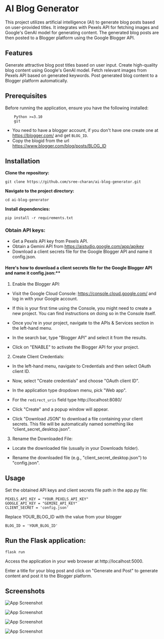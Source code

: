 
# **AI Blog Generator**

This project utilizes artificial intelligence (AI) to generate blog posts based on user-provided titles. It integrates with Pexels API for fetching images and Google's GenAI model for generating content. The generated blog posts are then posted to a Blogger platform using the Google Blogger API.

## Features
Generate attractive blog post titles based on user input.
Create high-quality blog content using Google's GenAI model.
Fetch relevant images from Pexels API based on generated keywords.
Post generated blog content to a Blogger platform automatically.
## Prerequisites
Before running the application, ensure you have the following installed:

        Python >=3.10
        git
- You need to have a blogger account, if you don't have one create one at https://blogger.com/ and get `BLOG_ID`.
- Copy the blogid from the url https://www.blogger.com/blog/posts/BLOG_ID

## Installation
**Clone the repository:**

    git clone https://github.com/sree-charan/ai-blog-generator.git

**Navigate to the project directory:**

    cd ai-blog-generator

**Install dependencies:**

    pip install -r requirements.txt

### Obtain API keys:

- Get a Pexels API key from Pexels API.
- Obtain a Gemini API from https://aistudio.google.com/app/apikey
- Download a client secrets file for the Google Blogger API and name it config.json.
#### Here's how to download a client secrets file for the Google Blogger API and name it config.json:**

1. Enable the Blogger API:

- Visit the Google Cloud Console: https://console.cloud.google.com/ and log in with your Google account.

- If this is your first time using the Console, you might need to create a new project. You can find instructions on doing so in the Console itself.

- Once you're in your project, navigate to the APIs & Services section in the left-hand menu.

- In the search bar, type "Blogger API" and select it from the results.

- Click on "ENABLE" to activate the Blogger API for your project.

2. Create Client Credentials:

- In the left-hand menu, navigate to Credentials and then select OAuth client ID.

- Now, select "Create credentials" and choose "OAuth client ID".

- In the application type dropdown menu, pick "Web app".

- For the `redirect_uris` field type http://localhost:8080/

- Click "Create" and a popup window will appear.

- Click "Download JSON" to download a file containing your client secrets. This file will be automatically named something like "client_secret_desktop.json".

3. Rename the Downloaded File:

- Locate the downloaded file (usually in your Downloads folder).

- Rename the downloaded file (e.g., "client_secret_desktop.json") to "config.json".

## Usage
Set the obtained API keys and client secrets file path in the app.py file:

    PEXELS_API_KEY = "YOUR_PEXELS_API_KEY"
    GOOGLE_API_KEY = "GEMINI_API_KEY"
    CLIENT_SECRET = 'config.json'

Replace YOUR_BLOG_ID with the value from your blogger
            

    BLOG_ID = 'YOUR_BLOG_ID'

## Run the Flask application:

    flask run
Access the application in your web browser at http://localhost:5000.

Enter a title for your blog post and click on "Generate and Post" to generate content and post it to the Blogger platform.


## Screenshots

![App Screenshot](https://blogger.googleusercontent.com/img/a/AVvXsEh2qZeXhqTVYk-0o5t0Fm8OezQqguDGgUsWzADxY-sf2hizQpjvPtjclXJJAdfURL4Ecblt2ocCoD3xtRc718RG4RcLpTe8EBUnd01yEH9DQ0Vd7b2qjfPUpTKFQesJH81d-nzVwFjix9Y150m7LgOFnILo9rJIiMB5HmlGOxm8_x0y4736tUezGh049KAU)

![App Screenshot](https://blogger.googleusercontent.com/img/a/AVvXsEjZbcffgUWdvdnkNyI79IBsyCiwxvNuB9I9J1LdKECadpUZJ5RjKAWsDXQJZMVCcX-sdv26OeBTcGuEYDQphbiEGnliNUQ4kV_xJ-bCTlYvX5mZ2BZLzv-ZNVUY5MWvmOJs9i4DR9VtoiSn0me8OWW2bhbUNvBxph4Bp1hQlK4JF0xAXqecL3BEHDLCVxeq)

![App Screenshot](https://blogger.googleusercontent.com/img/a/AVvXsEjngC2BlE6FSIayVtHlhUEre91CZNjWSMnmSdUphGuXqya77VzOpJ9etzNk-7g09Qs1e2mO6_ndG02G6UdINRwz_LDqepuMX_bYuBq9u0ZJWz7jp7ZknYQEd_r6GBQzejL_kE1RCkaxhtkYATaU8YVHt0VOSKlJP1Iogz7XHlq70eDyxknmgSwJMXE5uNSK)

![App Screenshot](https://blogger.googleusercontent.com/img/a/AVvXsEg1tzLTgK-wleNiReNHrZdePeACuRqr0D0pstNXdEE_lE7GWAK0x6jyQakntg9RMjo8kN4paJICgiYD-h6yxqfDvKFrIXuYACVOg2v3o1bZ7SLqSP8YtFJLChUbPeRdAwV_Diy-Ju38wRqS62dQzFUf7TqHTrExct13RI-sO1H_rFtpAOF-mBjHKh0gF_Ip)